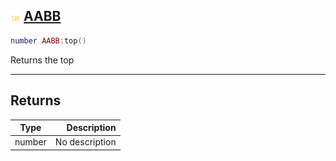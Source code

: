 ## ![shared](.gitbook/assets/shared.png) [AABB](home/AABB)



```lua
number AABB:top()
```

Returns the top


------
## Returns

| Type   | Description |
| ------ | ----------: |
| number | No description |

